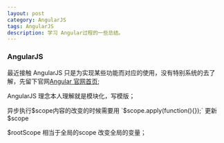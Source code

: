 ```yaml
---
layout: post
category: AngularJS
tags: AngularJS
description: 学习 Angular过程的一些总结。
---
```



### AngularJS  

  
最近接触 AngularJS 只是为实现某些功能而对应的使用，没有特别系统的去了解，先留下官网[Angular 官网首页](http://www.apjs.net/);  

AngularJS 理念本人理解就是模块化，写模版；

异步执行$scope内容的改变的时候需要用 `$scope.apply(function(){});` 更新$scope  

$rootScope 相当于全局的scope 改变全局的变量；  
 
  



[jekyll]: http://jekyllrb.com/ "Jekyll 官方文档"
[emacs-jekyll]: https://github.com/diasjorge/jekyll.el "Emacs Jekyll 插件"
[emacs-jekyll-better]: https://github.com/tangjiujun/emacs.d/blob/master/custom-util/jekyll.el "修改后的 Emacs Jekyll 插件"